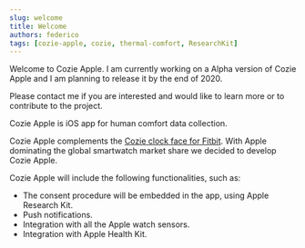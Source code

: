 ```yaml
---
slug: welcome
title: Welcome
authors: federico
tags: [cozie-apple, cozie, thermal-comfort, ResearchKit]
---
```


Welcome to Cozie Apple. I am currently working on a Alpha version of Cozie
Apple and I am planning to release it by the end of 2020.

Please contact me if you are interested and would like to learn more or to contribute to the project.

<!--truncate-->

Cozie Apple is iOS app for human comfort data collection.

Cozie Apple complements the [Cozie clock face for Fitbit](https://cozie-fitbit.app). With Apple
dominating the global smartwatch market share we decided to develop Cozie Apple.

Cozie Apple will include the following functionalities, such as:
* The consent procedure will be embedded in the app, using Apple Research Kit.
* Push notifications.
* Integration with all the Apple watch sensors.
* Integration with Apple Health Kit.
